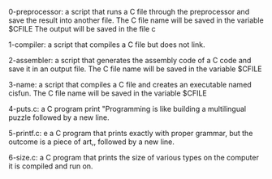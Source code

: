 0-preprocessor: a script that runs a C file through the preprocessor and save the result into another file.
    The C file name will be saved in the variable $CFILE
    The output will be saved in the file c

1-compiler: a script that compiles a C file but does not link.
    
2-assembler: a script that generates the assembly code of a C code and save it in an output file.
    The C file name will be saved in the variable $CFILE

3-name: a script that compiles a C file and creates an executable named cisfun.
    The C file name will be saved in the variable $CFILE

4-puts.c: a C program print "Programming is like building a multilingual puzzle followed by a new line.

5-printf.c: e a C program that prints exactly with proper grammar, but the outcome is a piece of art,, followed  by a new line.

6-size.c: a C program that prints the size of various types on the computer it is compiled and run on.



